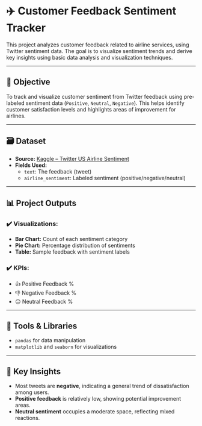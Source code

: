 # ✈️ Customer Feedback Sentiment Tracker

This project analyzes customer feedback related to airline services, using Twitter sentiment data. The goal is to visualize sentiment trends and derive key insights using basic data analysis and visualization techniques.

---

## 📌 Objective

To track and visualize customer sentiment from Twitter feedback using pre-labeled sentiment data (`Positive`, `Neutral`, `Negative`). This helps identify customer satisfaction levels and highlights areas of improvement for airlines.

---

## 🗃️ Dataset

- **Source:** [Kaggle – Twitter US Airline Sentiment](https://www.kaggle.com/datasets/crowdflower/twitter-airline-sentiment)
- **Fields Used:**
  - `text`: The feedback (tweet)
  - `airline_sentiment`: Labeled sentiment (positive/negative/neutral)

---

## 📊 Project Outputs

### ✔️ Visualizations:
- **Bar Chart:** Count of each sentiment category
- **Pie Chart:** Percentage distribution of sentiments
- **Table:** Sample feedback with sentiment labels

### ✔️ KPIs:
- 👍 Positive Feedback %
- 👎 Negative Feedback %
- 😐 Neutral Feedback %

---

## 🧰 Tools & Libraries

- `pandas` for data manipulation  
- `matplotlib` and `seaborn` for visualizations  

---

## 📌 Key Insights

- Most tweets are **negative**, indicating a general trend of dissatisfaction among users.
- **Positive feedback** is relatively low, showing potential improvement areas.
- **Neutral sentiment** occupies a moderate space, reflecting mixed reactions.

